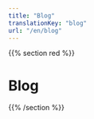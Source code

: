 ```yaml
---
title: "Blog"
translationKey: "blog"
url: "/en/blog"
---
```


{{% section red %}}
# Blog
{{% /section %}}